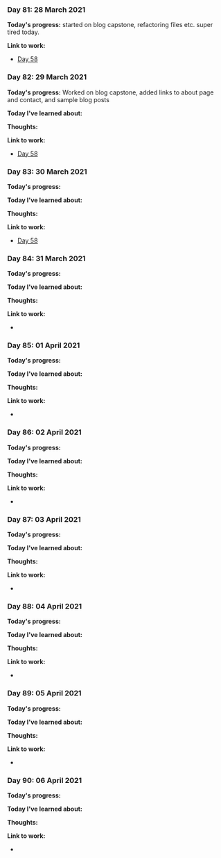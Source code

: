 
### Day 81: 28 March 2021
**Today's progress:** started on blog capstone, refactoring files etc. super tired today.

**Link to work:**

* [Day 58](https://github.com/bethpritchard/100DaysOfCodeBootcamp/blob/master/Day58)
    

    
### Day 82: 29 March 2021
**Today's progress:** Worked on blog capstone, added links to about page and contact, and sample blog posts
    
**Today I've learned about:**
    
**Thoughts:**
    
**Link to work:**

* [Day 58](https://github.com/bethpritchard/100DaysOfCodeBootcamp/blob/master/Day58)
    

    
### Day 83: 30 March 2021
**Today's progress:**
    
**Today I've learned about:**
    
**Thoughts:**
    
**Link to work:**

* [Day 58](https://github.com/bethpritchard/100DaysOfCodeBootcamp/blob/master/Day58)
    

    
### Day 84: 31 March 2021
**Today's progress:**
    
**Today I've learned about:**
    
**Thoughts:**
    
**Link to work:**

* [](https://github.com/bethpritchard/100DaysOfCodeBootcamp/blob/master/)
    

    
### Day 85: 01 April 2021
**Today's progress:**
    
**Today I've learned about:**
    
**Thoughts:**
    
**Link to work:**

* [](https://github.com/bethpritchard/100DaysOfCodeBootcamp/blob/master/)
    

    
### Day 86: 02 April 2021
**Today's progress:**
    
**Today I've learned about:**
    
**Thoughts:**
    
**Link to work:**

* [](https://github.com/bethpritchard/100DaysOfCodeBootcamp/blob/master/)
    

    
### Day 87: 03 April 2021
**Today's progress:**
    
**Today I've learned about:**
    
**Thoughts:**
    
**Link to work:**

* [](https://github.com/bethpritchard/100DaysOfCodeBootcamp/blob/master/)
    

    
### Day 88: 04 April 2021
**Today's progress:**
    
**Today I've learned about:**
    
**Thoughts:**
    
**Link to work:**

* [](https://github.com/bethpritchard/100DaysOfCodeBootcamp/blob/master/)
    

    
### Day 89: 05 April 2021
**Today's progress:**
    
**Today I've learned about:**
    
**Thoughts:**
    
**Link to work:**

* [](https://github.com/bethpritchard/100DaysOfCodeBootcamp/blob/master/)
    

    
### Day 90: 06 April 2021
**Today's progress:**
    
**Today I've learned about:**
    
**Thoughts:**
    
**Link to work:**

* [](https://github.com/bethpritchard/100DaysOfCodeBootcamp/blob/master/)
    

    